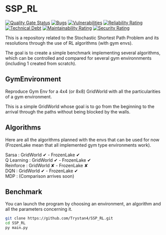 # SSP_RL

[![Quality Gate Status](https://sonarcloud.io/api/project_badges/measure?project=Trystan4_SSP_RL&metric=alert_status)](https://sonarcloud.io/summary/new_code?id=Trystan4_SSP_RL)
[![Bugs](https://sonarcloud.io/api/project_badges/measure?project=Trystan4_SSP_RL&metric=bugs)](https://sonarcloud.io/summary/new_code?id=Trystan4_SSP_RL)
[![Vulnerabilities](https://sonarcloud.io/api/project_badges/measure?project=Trystan4_SSP_RL&metric=vulnerabilities)](https://sonarcloud.io/summary/new_code?id=Trystan4_SSP_RL)
[![Reliability Rating](https://sonarcloud.io/api/project_badges/measure?project=Trystan4_SSP_RL&metric=reliability_rating)](https://sonarcloud.io/summary/new_code?id=Trystan4_SSP_RL)
[![Technical Debt](https://sonarcloud.io/api/project_badges/measure?project=Trystan4_SSP_RL&metric=sqale_index)](https://sonarcloud.io/summary/new_code?id=Trystan4_SSP_RL)
[![Maintainability Rating](https://sonarcloud.io/api/project_badges/measure?project=Trystan4_SSP_RL&metric=sqale_rating)](https://sonarcloud.io/summary/new_code?id=Trystan4_SSP_RL)
[![Security Rating](https://sonarcloud.io/api/project_badges/measure?project=Trystan4_SSP_RL&metric=security_rating)](https://sonarcloud.io/summary/new_code?id=Trystan4_SSP_RL)

This is a repository related to the Stochastic Shortest Path Problem and its resolutions through the use of RL algorithms (with gym envs).

The goal is to create a simple benchmark implementing several algorithms, which can be controlled and compared for several gym environnments (including 1 created from scratch).

## GymEnvironment

Reproduce Gym Env for a 4x4 (or 8x8) GridWorld with all the particularities of a gym environment.

This is a simple GridWorld whose goal is to go from the beginning to the arrival through the paths without being blocked by the walls.

## Algorithms

Here are all the algorithms planned with the envs that can be used for now (FrozenLake mean that all implemented gym type environments work).

Sarsa : GridWorld ✔ - FrozenLake ✔  
Q Learning : GridWorld ✔ - FrozenLake  ✔  
Reinforce : GridWorld ✘ - FrozenLake ✘  
DQN : GridWorld ✔ - FrozenLake ✔  
MDP : (Comparison arrives soon)

## Benchmark

You can launch the program by choosing an environment, an algorithm and all the parameters concerning it.

```Bash
git clone https://github.com/Trystan4/SSP_RL.git
cd SSP_RL
py main.py
```
